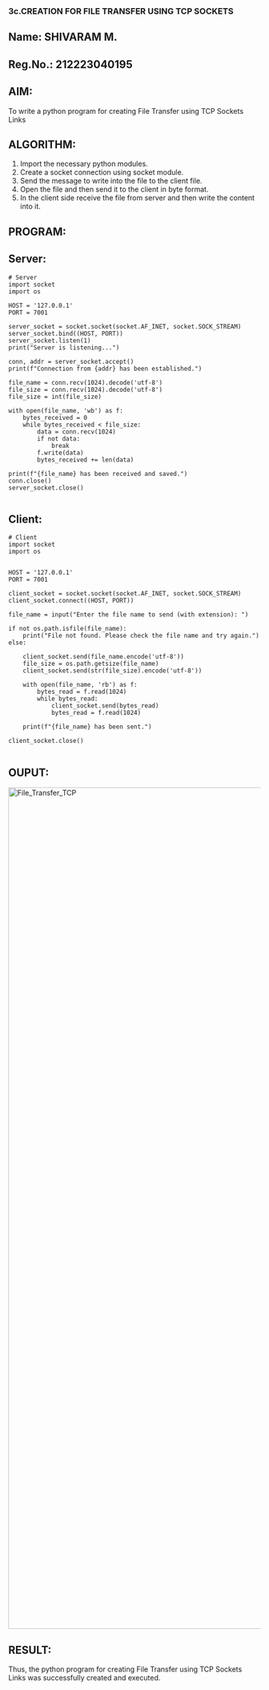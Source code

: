 ### 3c.CREATION FOR FILE TRANSFER USING TCP SOCKETS

## Name: SHIVARAM M.
## Reg.No.: 212223040195

## AIM:
To write a python program for creating File Transfer using TCP Sockets Links
## ALGORITHM:
1. Import the necessary python modules.
2. Create a socket connection using socket module.
3. Send the message to write into the file to the client file.
4. Open the file and then send it to the client in byte format.
5. In the client side receive the file from server and then write the content into it.
## PROGRAM:
## Server:
```
# Server
import socket
import os

HOST = '127.0.0.1'  
PORT = 7001

server_socket = socket.socket(socket.AF_INET, socket.SOCK_STREAM)
server_socket.bind((HOST, PORT))
server_socket.listen(1)
print("Server is listening...")

conn, addr = server_socket.accept()
print(f"Connection from {addr} has been established.")

file_name = conn.recv(1024).decode('utf-8')
file_size = conn.recv(1024).decode('utf-8')
file_size = int(file_size)

with open(file_name, 'wb') as f:
    bytes_received = 0
    while bytes_received < file_size:
        data = conn.recv(1024)
        if not data:
            break
        f.write(data)
        bytes_received += len(data)

print(f"{file_name} has been received and saved.")
conn.close()
server_socket.close()


```
## Client:
```
# Client
import socket
import os


HOST = '127.0.0.1'  
PORT = 7001

client_socket = socket.socket(socket.AF_INET, socket.SOCK_STREAM)
client_socket.connect((HOST, PORT))

file_name = input("Enter the file name to send (with extension): ")

if not os.path.isfile(file_name):
    print("File not found. Please check the file name and try again.")
else:

    client_socket.send(file_name.encode('utf-8'))
    file_size = os.path.getsize(file_name)
    client_socket.send(str(file_size).encode('utf-8'))

    with open(file_name, 'rb') as f:
        bytes_read = f.read(1024)
        while bytes_read:
            client_socket.send(bytes_read)
            bytes_read = f.read(1024)

    print(f"{file_name} has been sent.")

client_socket.close()


```
## OUPUT:
<img width="1680" alt="File_Transfer_TCP" src="https://github.com/user-attachments/assets/abbab0fb-bfcd-46bc-90d2-2e96db44fe62">


## RESULT:
Thus, the python program for creating File Transfer using TCP Sockets Links was 
successfully created and executed.
